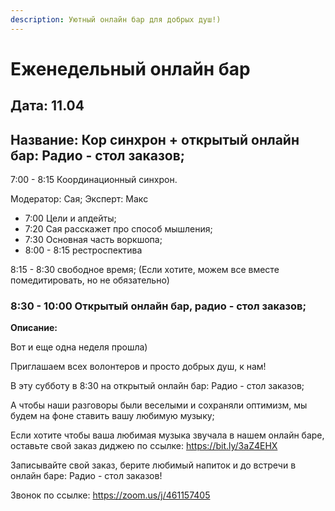 ```yaml
---
description: Уютный онлайн бар для добрых душ!)
---
```


# Еженедельный онлайн бар

## Дата: 11.04 

## Название: Кор синхрон + открытый онлайн бар: Радио - стол заказов;  

7:00 - 8:15 Координационный синхрон. 

Модератор: Сая; Эксперт: Макс 

* 7:00 Цели и апдейты;
* 7:20 Сая расскажет про способ мышления; 
* 7:30 Основная часть воркшопа; 
* 8:00 - 8:15 рестроспектива 

8:15 - 8:30 свободное время; \(Если хотите, можем все вместе помедитировать, но не обязательно\)

### 8:30 - 10:00 Открытый онлайн бар, радио - стол заказов;  

**Описание:** 

Вот и еще одна неделя прошла\)  

Приглашаем всех волонтеров и просто добрых душ, к нам!                  

В эту субботу в 8:30 на открытый онлайн бар: Радио - стол заказов;  

А чтобы наши разговоры были веселыми и сохраняли оптимизм, мы будем на фоне ставить вашу любимую музыку; 

Если хотите чтобы ваша любимая музыка звучала в нашем онлайн баре, оставьте свой заказ диджею по ссылке: https://bit.ly/3aZ4EHX

Записывайте свой заказ, берите любимый напиток и до встречи в онлайн баре: Радио -  стол заказов! 

Звонок по ссылке: https://zoom.us/j/461157405



